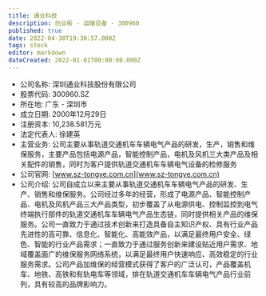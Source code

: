```yaml
---
title: 通业科技
description: 创业板 - 运输设备 - 300960
published: true
date: 2022-04-30T19:30:57.000Z
tags: stock
editor: markdown
dateCreated: 2022-01-01T00:00:00.000Z
---
```


- 公司名称: 深圳通业科技股份有限公司
- 股票代码: 300960.SZ
- 所在地: 广东 - 深圳市
- 成立日期: 2000年12月29日
- 注册资本: 10,238.581万元
- 法定代表人: 徐建英
- 主营业务: 公司主要从事轨道交通机车车辆电气产品的研发，生产，销售和维保服务，主要产品包括电源产品，智能控制产品，电机及风机三大类产品及相关配件的销售，同时为客户提供轨道交通机车车辆电气设备的检修服务
- 公司官网: [www.sz-tongye.com.cn](www.sz-tongye.com.cn)
- 公司介绍: 公司自成立以来主要从事轨道交通机车车辆电气产品的研发、生产、销售和维保服务。公司经过多年的经营，形成了电源产品、智能控制产品、电机及风机产品三大产品类型，初步覆盖了从电源供电、控制监控到电气终端执行部件的轨道交通机车车辆电气产品生态链，同时提供相关产品的维保服务。公司一直致力于通过技术创新来打造具备自主知识产权、具有行业产品先进性的高可靠、信息化、智能化、高能效产品，以满足最终用户安全、绿色、智能的行业产品需求；一直致力于通过服务创新来建设贴近用户需求、地域覆盖面广的维保服务网络系统，以满足最终用户快速响应、高效稳定的行业服务需求。公司产品加维保的经营模式获得了客户的广泛认可，产品覆盖机车、地铁、高铁和有轨电车等领域，排在轨道交通机车车辆电气产品行业前列，具有较高的品牌影响力。


